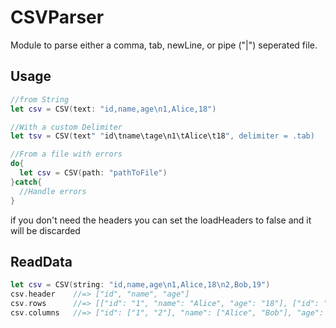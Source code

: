 # CSVParser

Module to parse either a comma, tab, newLine, or pipe ("|") seperated file.

## Usage

```swift 
//from String
let csv = CSV(text: "id,name,age\n1,Alice,18")

//With a custom Delimiter
let tsv = CSV(text" "id\tname\tage\n1\tAlice\t18", delimiter = .tab)

//From a file with errors
do{
  let csv = CSV(path: "pathToFile")
}catch{
  //Handle errors
}

```

if you don't need the headers you can set the loadHeaders to false and it will be discarded

## ReadData

```swift
let csv = CSV(string: "id,name,age\n1,Alice,18\n2,Bob,19")
csv.header    //=> ["id", "name", "age"]
csv.rows      //=> [["id": "1", "name": "Alice", "age": "18"], ["id": "2", "name": "Bob", "age": "19"]]
csv.columns   //=> ["id": ["1", "2"], "name": ["Alice", "Bob"], "age": ["18", "19"]]
```
